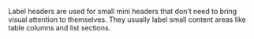 Label headers are used for small mini headers that don&rsquo;t need to bring
visual attention to themselves. They usually label small content areas like
table columns and list sections.
